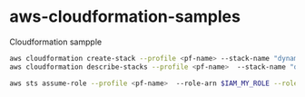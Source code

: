 # aws-cloudformation-samples
Cloudformation sampple

```bash
aws cloudformation create-stack --profile <pf-name> --stack-name "dynamodb-permissions" --template-body file://iam_role.yml --capabilities CAPABILITY_IAM
aws cloudformation describe-stacks --profile <pf-name>  --stack-name "dynamodb-permissions"
```

```bash
aws sts assume-role --profile <pf-name>  --role-arn $IAM_MY_ROLE --role-session-name temp
```